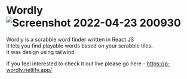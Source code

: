 # Wordly![Screenshot 2022-04-23 200930](https://user-images.githubusercontent.com/87254931/164943035-d226b942-9a13-4678-8639-064ab80a7ccc.png)


Wordly is a scrabble word finder written in React JS<br/> 
It lets you find playable words based on your scrabble tiles.<br/> 
It was design using tailwind.<br/>

If you feel interested to check it out live please go here - https://p-wordly.netlify.app/

